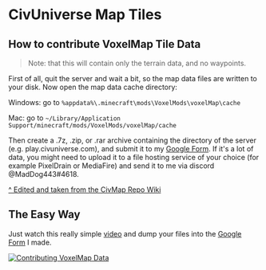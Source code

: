 CivUniverse Map Tiles
==========

## How to contribute VoxelMap Tile Data

> Note: that this will contain only the terrain data, and no waypoints.

First of all, quit the server and wait a bit, so the map data files are written to your disk. Now open the map data cache directory:

Windows: go to `%appdata%\.minecraft\mods\VoxelMods\voxelMap\cache`

Mac: go to `~/Library/Application Support/minecraft/mods/VoxelMods/voxelMap/cache`

Then create a .7z, .zip, or .rar archive containing the directory of the server (e.g. play.civuniverse.com), and submit it to my [Google Form](https://forms.gle/4TrfWZpsNWqDgGKA8). If it's a lot of data, you might need to upload it to a file hosting service of your choice (for example PixelDrain or MediaFire) and send it to me via discord @MadDog443#4618.

[^ Edited and taken from the CivMap Repo Wiki](https://github.com/gjum/civmap/wiki/Contributing#how-to-contribute-voxelmap-data)

## The Easy Way

Just watch this really simple [video](https://youtu.be/ji_iYyjpzXQ) and dump your files into the [Google Form](https://forms.gle/4TrfWZpsNWqDgGKA8) I made.

[![Contributing VoxelMap Data](https://i.imgur.com/W9VbFgw.png)](https://youtu.be/ji_iYyjpzXQ)
